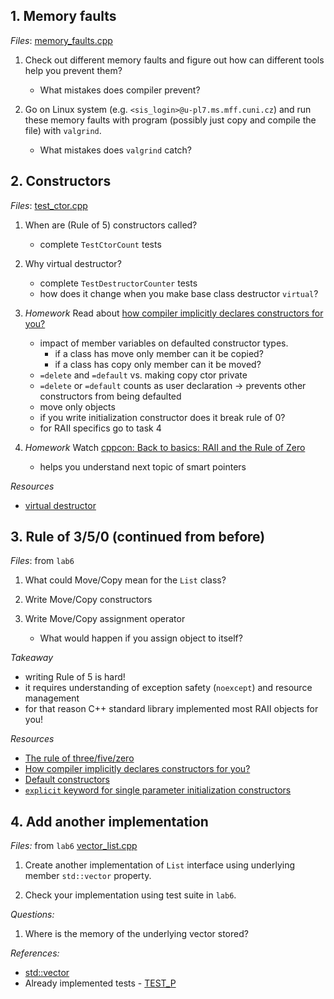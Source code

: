 ## 1. Memory faults
*Files*: [memory_faults.cpp](./memory_faults.cpp)

1. Check out different memory faults and figure out how can different tools help you prevent them?
    * What mistakes does compiler prevent?

2. Go on Linux system (e.g. `<sis_login>@u-pl7.ms.mff.cuni.cz`) and run these memory faults with program (possibly just copy and compile the file) with `valgrind`.
    * What mistakes does `valgrind` catch?

## 2. Constructors
*Files*: [test_ctor.cpp](./test_ctor.cpp)

1. When are (Rule of 5) constructors called?
    * complete `TestCtorCount` tests

2. Why virtual destructor?
    * complete `TestDestructorCounter` tests
    * how does it change when you make base class destructor `virtual`?

3. *Homework* Read about [how compiler implicitly declares constructors for you?](https://safecpp.com/RuleOfDesDeMovA.html)
    * impact of member variables on defaulted constructor types.
        * if a class has move only member can it be copied?
        * if a class has copy only member can it be moved?
    * `=delete` and `=default` vs. making copy ctor private
    * `=delete` or `=default` counts as user declaration -> prevents other constructors from being defaulted
    * move only objects
    * if you write initialization constructor does it break rule of 0?
    * for RAII specifics go to task 4
        
4. *Homework* Watch [cppcon: Back to basics: RAII and the Rule of Zero](https://www.youtube.com/watch?v=7Qgd9B1KuMQ&ab_channel=CppCon)
    * helps you understand next topic of smart pointers

*Resources*
* [virtual destructor](https://en.cppreference.com/w/cpp/language/destructor)

## 3. Rule of 3/5/0 (continued from before)
*Files*: from `lab6`

1. What could Move/Copy mean for the `List` class?

2. Write Move/Copy constructors

3. Write Move/Copy assignment operator
    * What would happen if you assign object to itself?

*Takeaway*
* writing Rule of 5 is hard!
* it requires understanding of exception safety (`noexcept`) and resource management
* for that reason C++ standard library implemented most RAII objects for you!

*Resources*
* [The rule of three/five/zero](https://en.cppreference.com/w/cpp/language/rule_of_three)
* [How compiler implicitly declares constructors for you?](https://safecpp.com/RuleOfDesDeMovA.html)
* [Default constructors](https://en.cppreference.com/w/cpp/language/default_constructor)
* [`explicit` keyword for single parameter initialization constructors](https://en.cppreference.com/w/cpp/keyword/explicit)

## 4. Add another implementation
*Files:* from `lab6` [vector_list.cpp](../lab6/vector_list.cpp)

1. Create another implementation of `List` interface using underlying member `std::vector` property.

2. Check your implementation using test suite in `lab6`.

*Questions:*
1. Where is the memory of the underlying vector stored?

*References:*
* [std::vector](https://en.cppreference.com/w/cpp/container/vector)
* Already implemented tests - [TEST_P](http://google.github.io/googletest/reference/testing.html#TEST_P)
